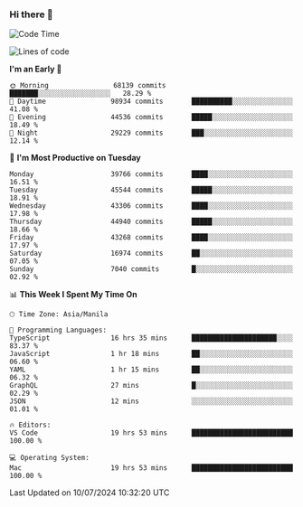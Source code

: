 ### Hi there 👋

<!--START_SECTION:waka-->
![Code Time](http://img.shields.io/badge/Code%20Time-5%2C346%20hrs%2014%20mins-blue)

![Lines of code](https://img.shields.io/badge/From%20Hello%20World%20I%27ve%20Written-113.2%20million%20lines%20of%20code-blue)

**I'm an Early 🐤** 

```text
🌞 Morning                68139 commits       ███████░░░░░░░░░░░░░░░░░░   28.29 % 
🌆 Daytime                98934 commits       ██████████░░░░░░░░░░░░░░░   41.08 % 
🌃 Evening                44536 commits       █████░░░░░░░░░░░░░░░░░░░░   18.49 % 
🌙 Night                  29229 commits       ███░░░░░░░░░░░░░░░░░░░░░░   12.14 % 
```
📅 **I'm Most Productive on Tuesday** 

```text
Monday                   39766 commits       ████░░░░░░░░░░░░░░░░░░░░░   16.51 % 
Tuesday                  45544 commits       █████░░░░░░░░░░░░░░░░░░░░   18.91 % 
Wednesday                43306 commits       ████░░░░░░░░░░░░░░░░░░░░░   17.98 % 
Thursday                 44940 commits       █████░░░░░░░░░░░░░░░░░░░░   18.66 % 
Friday                   43268 commits       ████░░░░░░░░░░░░░░░░░░░░░   17.97 % 
Saturday                 16974 commits       ██░░░░░░░░░░░░░░░░░░░░░░░   07.05 % 
Sunday                   7040 commits        █░░░░░░░░░░░░░░░░░░░░░░░░   02.92 % 
```


📊 **This Week I Spent My Time On** 

```text
🕑︎ Time Zone: Asia/Manila

💬 Programming Languages: 
TypeScript               16 hrs 35 mins      █████████████████████░░░░   83.37 % 
JavaScript               1 hr 18 mins        ██░░░░░░░░░░░░░░░░░░░░░░░   06.60 % 
YAML                     1 hr 15 mins        ██░░░░░░░░░░░░░░░░░░░░░░░   06.32 % 
GraphQL                  27 mins             █░░░░░░░░░░░░░░░░░░░░░░░░   02.29 % 
JSON                     12 mins             ░░░░░░░░░░░░░░░░░░░░░░░░░   01.01 % 

🔥 Editors: 
VS Code                  19 hrs 53 mins      █████████████████████████   100.00 % 

💻 Operating System: 
Mac                      19 hrs 53 mins      █████████████████████████   100.00 % 
```


 Last Updated on 10/07/2024 10:32:20 UTC
<!--END_SECTION:waka-->


<!--
**rad182/rad182** is a ✨ _special_ ✨ repository because its `README.md` (this file) appears on your GitHub profile.

Here are some ideas to get you started:

- 🔭 I’m currently working on ...
- 🌱 I’m currently learning ...
- 👯 I’m looking to collaborate on ...
- 🤔 I’m looking for help with ...
- 💬 Ask me about ...
- 📫 How to reach me: ...
- 😄 Pronouns: ...
- ⚡ Fun fact: ...
-->
